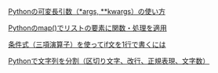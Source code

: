 [Pythonの可変長引数（*args, **kwargs）の使い方](https://note.nkmk.me/python-args-kwargs-usage/)

[Pythonのmap()でリストの要素に関数・処理を適用](https://note.nkmk.me/python-map-usage/)

[条件式（三項演算子）を使ってif文を1行で書くには](https://atmarkit.itmedia.co.jp/ait/articles/2104/02/news016.html)

[Pythonで文字列を分割（区切り文字、改行、正規表現、文字数）](https://note.nkmk.me/python-split-rsplit-splitlines-re/)

